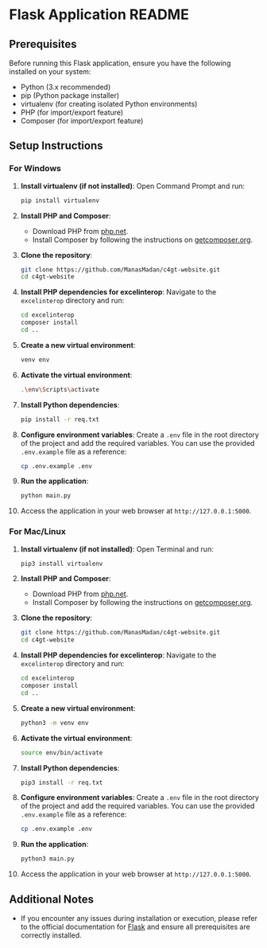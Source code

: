 # Flask Application README

## Prerequisites
Before running this Flask application, ensure you have the following installed on your system:
- Python (3.x recommended)
- pip (Python package installer)
- virtualenv (for creating isolated Python environments)
- PHP (for import/export feature)
- Composer (for import/export feature)

## Setup Instructions

### For Windows

1. **Install virtualenv (if not installed)**:
   Open Command Prompt and run:
   ```bash
   pip install virtualenv
   ```

2. **Install PHP and Composer**:
   - Download PHP from [php.net](https://www.php.net/downloads).
   - Install Composer by following the instructions on [getcomposer.org](https://getcomposer.org/download/).

3. **Clone the repository**:
   ```bash
   git clone https://github.com/ManasMadan/c4gt-website.git
   cd c4gt-website
   ```

4. **Install PHP dependencies for excelinterop**:
   Navigate to the `excelinterop` directory and run:
   ```bash
   cd excelinterop
   composer install
   cd ..
   ```

5. **Create a new virtual environment**:
   ```bash
   venv env
   ```

6. **Activate the virtual environment**:
   ```bash
   .\env\Scripts\activate
   ```

7. **Install Python dependencies**:
   ```bash
   pip install -r req.txt
   ```

8. **Configure environment variables**:
   Create a `.env` file in the root directory of the project and add the required variables. You can use the provided `.env.example` file as a reference:
   ```bash
   cp .env.example .env
   ```

9. **Run the application**:
   ```bash
   python main.py
   ```

10. Access the application in your web browser at `http://127.0.0.1:5000`.

### For Mac/Linux

1. **Install virtualenv (if not installed)**:
   Open Terminal and run:
   ```bash
   pip3 install virtualenv
   ```

2. **Install PHP and Composer**:
   - Download PHP from [php.net](https://www.php.net/downloads).
   - Install Composer by following the instructions on [getcomposer.org](https://getcomposer.org/download/).

3. **Clone the repository**:
   ```bash
   git clone https://github.com/ManasMadan/c4gt-website.git
   cd c4gt-website
   ```

4. **Install PHP dependencies for excelinterop**:
   Navigate to the `excelinterop` directory and run:
   ```bash
   cd excelinterop
   composer install
   cd ..
   ```

5. **Create a new virtual environment**:
   ```bash
   python3 -m venv env
   ```

6. **Activate the virtual environment**:
   ```bash
   source env/bin/activate
   ```

7. **Install Python dependencies**:
   ```bash
   pip3 install -r req.txt
   ```

8. **Configure environment variables**:
   Create a `.env` file in the root directory of the project and add the required variables. You can use the provided `.env.example` file as a reference:
   ```bash
   cp .env.example .env
   ```

9. **Run the application**:
   ```bash
   python3 main.py
   ```

10. Access the application in your web browser at `http://127.0.0.1:5000`.

## Additional Notes

- If you encounter any issues during installation or execution, please refer to the official documentation for [Flask](https://flask.palletsprojects.com/) and ensure all prerequisites are correctly installed.
